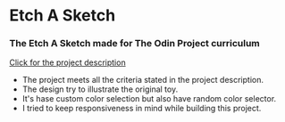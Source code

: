 # Etch A Sketch
### The  Etch A Sketch made for The Odin Project curriculum
[Click for the project description](https://www.theodinproject.com/lessons/foundations-etch-a-sketch)
- The project meets all the criteria stated in the project description.
- The design try to illustrate the original toy.
- It's hase custom color selection but also have random color selector. 
- I tried to keep responsiveness in mind while building this project. 
